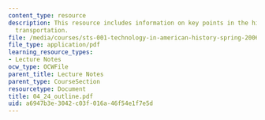 ```yaml
---
content_type: resource
description: This resource includes information on key points in the history of air
  transportation.
file: /media/courses/sts-001-technology-in-american-history-spring-2006/a6947b3e3042c03f016a46f54e1f7e5d_04_24_outline.pdf
file_type: application/pdf
learning_resource_types:
- Lecture Notes
ocw_type: OCWFile
parent_title: Lecture Notes
parent_type: CourseSection
resourcetype: Document
title: 04_24_outline.pdf
uid: a6947b3e-3042-c03f-016a-46f54e1f7e5d
---
```

